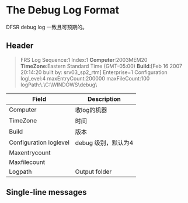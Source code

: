 # The Debug Log Format

DFSR debug log 一致且可预期的。

## Header

> FRS Log Sequence:1 Index:1 **Computer**:2003MEM20 **TimeZone**:Eastern Standard Time (GMT-05:00) **Build**:[Feb 16 2007 20:14:20 built by: srv03_sp2_rtm] Enterprise=1 
> Configuration logLevel:4 maxEntryCount:200000 maxFileCount:100 logPath:\\.\C:\WINDOWS\debug\ 



| Field                  | Description         |
| ---------------------- | ------------------- |
| Computer               | 收log的机器         |
| TimeZone               | 时间                |
| Build                  | 版本                |
| Configuration loglevel | debug 级别，默认为4 |
| Maxentrycount          |                     |
| Maxfilecount           |                     |
| Logpath                | Output folder       |

## Single-line messages

